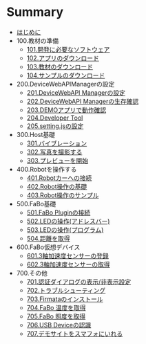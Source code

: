 # Summary

* [はじめに](README.md)
* 100.教材の準備
  * [101.開発に必要なソフトウェア](101_pc.md)
  * [102.アプリのダウンロード](102_app.md)
  * [103.教材のダウンロード](103_docs.md)
  * [104.サンプルのダウンロード](104_sample.md)
* 200.DeviceWebAPIManagerの設定
  * [201.DeviceWebAPI Managerの設定](201_manager.md)
  * [202.DeviceWebAPI Managerの生存確認](202_available.md)
  * [203.DEMOアプリで動作確認](203_demoapp.md)
  * [204.Developer Tool](204_devtool.md)
  * [205.setting.jsの設定](205_setting.md)
* 300.Host基礎
  * [301.バイブレーション](301_host_vibration.md)
  * [302.写真を撮影する](302_host_takepic.md)
  * [303.プレビューを開始](303_host_preview.md)
* 400.Robotを操作する
  * [401.Robotカーへの接続](401_robot_setting.md)
  * [402.Robot操作の基礎](402_robot_basic.md)
  * [403.Robot操作のサンプル](403_robot_sample.md)
* 500.FaBo基礎
  * [501.FaBo Pluginの接続](501_fabo.md)
  * [502.LEDの操作\(アドレスバー\)](502_fabo_led1.md)
  * [503.LEDの操作\(プログラム\)](503_fabo_led2.md)
  * [504.距離を取得](504_fabo_distance.md)
* 600.FaBo仮想デバイス
  * [601.3軸加速度センサーの登録](virtual_3axis.md)
  * [602.3軸加速度センサーの取得](virtual_3axis_regist.md)
* 700.その他
  * [701.認証ダイアログの表示/非表示設定](oauth.md)
  * [702.トラブルシューティング](trouble.md)
  * [703.Firmataのインストール](firmata.md)
  * [704.FaBo 温度を取得](fabo_temperature.md)
  * [705.FaBo 照度を取得](light.md)
  * [706.USB Deviceの認識](usbdevice.md)
  * [707.デモサイトをスマフォにいれる](demo.md)